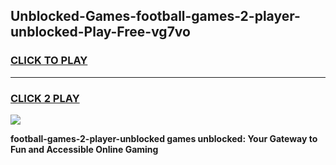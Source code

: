 
## Unblocked-Games-football-games-2-player-unblocked-Play-Free-vg7vo
<h3>
<a href="https://premium76.site?title=football-games-2-player-unblocked&ref=18A1">CLICK TO PLAY</a></h3>
<hr>

<h3>
<a href="https://premium76.site?title=football-games-2-player-unblocked&ref=18A1">CLICK 2 PLAY</a>
  
</h3>

<a href="https://premium76.site?title=football-games-2-player-unblocked&ref=18A1"><img src="https://clearcache.store/games.png"></a>


**football-games-2-player-unblocked games unblocked: Your Gateway to Fun and Accessible Online Gaming**
